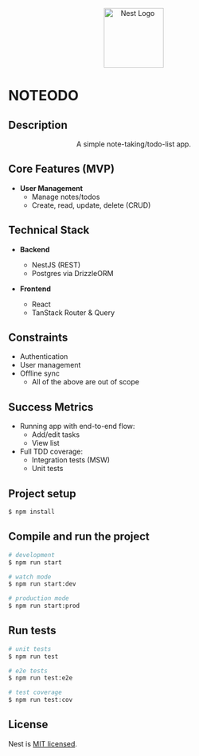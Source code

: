 <p align="center">
  <a href="http://nestjs.com/" target="blank"><img src="https://nestjs.com/img/logo-small.svg" width="120" alt="Nest Logo" /></a>
  <h1>NOTEODO</h1>
</p>

## Description

<p align="center">A simple note-taking/todo-list app.</p>

## Core Features (MVP)

- **User Management**
  - Manage notes/todos
  - Create, read, update, delete (CRUD)

## Technical Stack

- **Backend**
  - NestJS (REST)
  - Postgres via DrizzleORM

- **Frontend**
  - React
  - TanStack Router & Query

## Constraints

- Authentication
- User management
- Offline sync
  - All of the above are out of scope

## Success Metrics

- Running app with end-to-end flow:
  - Add/edit tasks
  - View list
- Full TDD coverage:
  - Integration tests (MSW)
  - Unit tests

## Project setup

```bash
$ npm install
```

## Compile and run the project

```bash
# development
$ npm run start

# watch mode
$ npm run start:dev

# production mode
$ npm run start:prod
```

## Run tests

```bash
# unit tests
$ npm run test

# e2e tests
$ npm run test:e2e

# test coverage
$ npm run test:cov
```

## License

Nest is [MIT licensed](https://github.com/nestjs/nest/blob/master/LICENSE).
